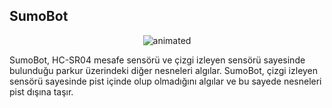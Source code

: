 ## SumoBot 
<p align="center">
  <img src="https://user-images.githubusercontent.com/112697142/229445048-88b907fb-b3b3-4c8a-bd17-e74336771944.gif" alt="animated" />
</p>
SumoBot, HC-SR04 mesafe sensörü ve çizgi izleyen sensörü sayesinde bulunduğu parkur üzerindeki diğer nesneleri algılar. SumoBot, çizgi izleyen sensörü sayesinde pist içinde olup olmadığını algılar ve bu sayede nesneleri pist dışına taşır. 


